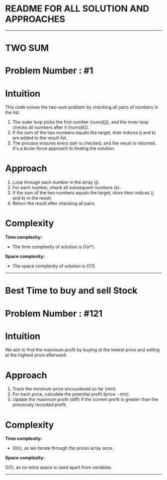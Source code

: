 # README FOR ALL SOLUTION AND APPROACHES 
---

# TWO SUM 
# Problem Number : #1
# Intuition
<!-- Describe your first thoughts on how to solve this problem. -->
This code solves the two-sum problem by checking all pairs of numbers in the list.
1. The outer loop picks the first number (nums[j]), and the inner loop checks all numbers after it (nums[k]).
2. If the sum of the two numbers equals the target, their indices (j and k) are added to the result list.
3. The process ensures every pair is checked, and the result is returned.
It's a brute-force approach to finding the solution.

# Approach
<!-- Describe your approach to solving the problem. -->
1. Loop through each number in the array (j).
2. For each number, check all subsequent numbers (k).
3. If the sum of the two numbers equals the target, store their indices (j and k) in the result.
4. Return the result after checking all pairs.

# Complexity
**Time complexity:**
<!-- Add your time complexity here, e.g. $$O(n)$$ -->
- The time complexity of solution is O(n²).

**Space complexity:**
<!-- Add your space complexity here, e.g. $$O(n)$$ -->
- The space complexity of solution is O(1).

---
# Best Time to buy and sell Stock 
# Problem Number : #121

# Intuition
<!-- Describe your first thoughts on how to solve this problem. -->
We aim to find the maximum profit by buying at the lowest price and selling at the highest price afterward.


# Approach
<!-- Describe your approach to solving the problem. -->
1. Track the minimum price encountered so far (min).
2. For each price, calculate the potential profit (price - min).
3. Update the maximum profit (diff) if the current profit is greater than the previously recorded profit.

# Complexity
**Time complexity:**
<!-- Add your time complexity here, e.g. $$O(n)$$ -->
- O(n), as we iterate through the prices array once.

**Space complexity:**
<!-- Add your space complexity here, e.g. $$O(n)$$ -->
O(1), as no extra space is used apart from variables.

---





